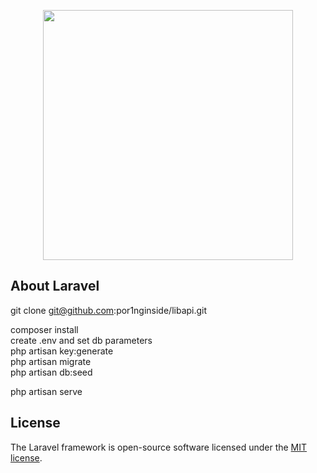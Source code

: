 <p align="center"><img src="https://res.cloudinary.com/dtfbvvkyp/image/upload/v1566331377/laravel-logolockup-cmyk-red.svg" width="400"></p>

## About Laravel

git clone   git@github.com:por1nginside/libapi.git

composer install<br />
create .env and set db parameters <br />
php artisan key:generate<br />
php artisan migrate<br />
php artisan db:seed<br />

php artisan serve  

## License

The Laravel framework is open-source software licensed under the [MIT license](https://opensource.org/licenses/MIT).
